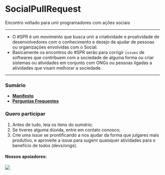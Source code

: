 # SocialPullRequest
Encontro voltado para unir programadores com ações sociais

***

* O #SPR é um movimento que busca unir a criatividade e proatividade de desenvolvedores com o conhecimento e desejo de ajudar de pessoas ou organizações envolvidas com o Social.
* Basicamente os encontros do #SPR serão para corrigir `issues` de softwares que contribuem com a sociedade de alguma forma ou criar sistemas ou atividades em conjunto com ONGs ou pessoas ligadas a atividades que visam melhorar a sociedade.

***
### Sumário
- [**Manifesto**](MANIFEST.md)
- [**Perguntas Frequentes**](FAQS.md)

### Quero participar

1. Antes de tudo, leia os itens do _sumário_;
2. Se tiveres alguma dúvida, entre em contato conosco;
3. Crie uma _issue_ se prontificando a nos ajudar da forma que julgares mais produtivo, e aproveite a issue para sugerir quaisquer atividades para o benefício de todos (devs/ongs).

#### Nossos apoiadores: 
<a href="https://www.meetup.com/pt-BR/GDGRioDeJaneiro/" target="_blank"><img src="http://farm1.staticflickr.com/591/23771435115_af0eaebc15_b.jpg"></a>



